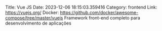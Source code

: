 Title: Vue JS
Date: 2023-12-06 18:15:03.359416
Category: frontend
Link: https://vuejs.org/
Docker: https://github.com/docker/awesome-compose/tree/master/vuejs
Framework front-end completo para desenvolvimento de aplicações
